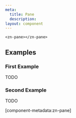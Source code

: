 ```yaml
---
meta:
  title: Pane
  description:
layout: component
---
```


```html:preview
<zn-pane></zn-pane>
```

## Examples

### First Example

TODO

### Second Example

TODO

[component-metadata:zn-pane]
